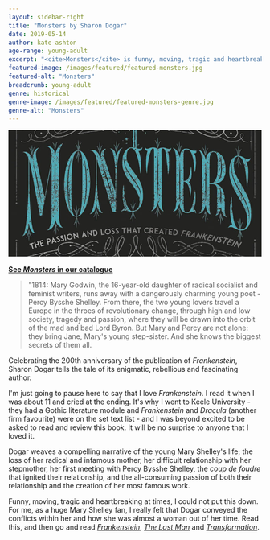 ```yaml
---
layout: sidebar-right
title: "Monsters by Sharon Dogar"
date: 2019-05-14
author: kate-ashton
age-range: young-adult
excerpt: "<cite>Monsters</cite> is funny, moving, tragic and heartbreaking."
featured-image: /images/featured/featured-monsters.jpg
featured-alt: "Monsters"
breadcrumb: young-adult
genre: historical
genre-image: /images/featured/featured-monsters-genre.jpg
genre-alt: "Monsters"
---
```


![Monsters](/images/featured/featured-monsters.jpg)

**[See <cite>Monsters</cite> in our catalogue](https://suffolk.spydus.co.uk/cgi-bin/spydus.exe/ENQ/OPAC/BIBENQ?BRN=2504594)**

> "1814: Mary Godwin, the 16-year-old daughter of radical socialist and feminist writers, runs away with a dangerously charming young poet - Percy Bysshe Shelley. From there, the two young lovers travel a Europe in the throes of revolutionary change, through high and low society, tragedy and passion, where they will be drawn into the orbit of the mad and bad Lord Byron. But Mary and Percy are not alone: they bring Jane, Mary's young step-sister. And she knows the biggest secrets of them all.

Celebrating the 200th anniversary of the publication of <cite>Frankenstein</cite>, Sharon Dogar tells the tale of its enigmatic, rebellious and fascinating author.

I'm just going to pause here to say that I love <cite>Frankenstein</cite>. I read it when I was about 11 and cried at the ending. It's why I went to Keele University - they had a Gothic literature module and <cite>Frankenstein</cite> and <cite>Dracula</cite> (another firm favourite) were on the set text list - and I was beyond excited to be asked to read and review this book. It will be no surprise to anyone that I loved it.

Dogar weaves a compelling narrative of the young Mary Shelley's life; the loss of her radical and infamous mother, her difficult relationship with her stepmother, her first meeting with Percy Bysshe Shelley, the <em>coup de foudre</em> that ignited their relationship, and the all-consuming passion of both their relationship and the creation of her most famous work.

Funny, moving, tragic and heartbreaking at times, I could not put this down. For me, as a huge Mary Shelley fan, I really felt that Dogar conveyed the conflicts within her and how she was almost a woman out of her time. Read this, and then go and read [<cite>Frankenstein</cite>](https://suffolk.spydus.co.uk/cgi-bin/spydus.exe/ENQ/OPAC/BIBENQ?BRN=1976672), [<cite>The Last Man</cite>](https://suffolk.spydus.co.uk/cgi-bin/spydus.exe/ENQ/OPAC/BIBENQ?BRN=1940324) and [<cite>Transformation</cite>](https://suffolk.spydus.co.uk/cgi-bin/spydus.exe/ENQ/OPAC/BIBENQ?BRN=690930).
